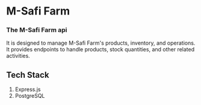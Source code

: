 # M-Safi Farm 
### The M-Safi Farm api
It is designed to manage M-Safi Farm's products, inventory, and operations. It provides endpoints to handle products, stock quantities, and other related activities.
## Tech Stack
1. Express.js
2. PostgreSQL
   
